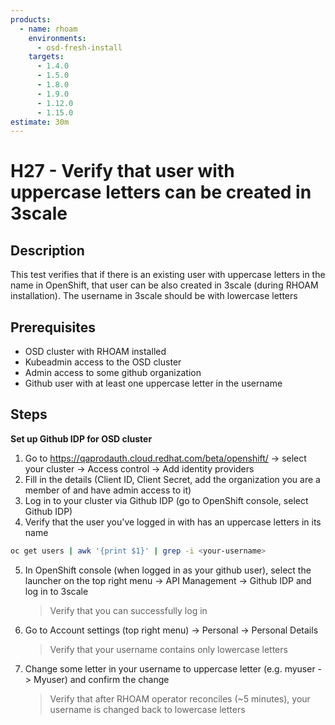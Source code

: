 ```yaml
---
products:
  - name: rhoam
    environments:
      - osd-fresh-install
    targets:
      - 1.4.0
      - 1.5.0
      - 1.8.0
      - 1.9.0
      - 1.12.0
      - 1.15.0
estimate: 30m
---
```


# H27 - Verify that user with uppercase letters can be created in 3scale

## Description

This test verifies that if there is an existing user with uppercase letters in the name in OpenShift, that user can be also created in 3scale (during RHOAM installation). The username in 3scale should be with lowercase letters

## Prerequisites

- OSD cluster with RHOAM installed
- Kubeadmin access to the OSD cluster
- Admin access to some github organization
- Github user with at least one uppercase letter in the username

## Steps

**Set up Github IDP for OSD cluster**

1. Go to https://qaprodauth.cloud.redhat.com/beta/openshift/ -> select your cluster -> Access control -> Add identity providers
2. Fill in the details (Client ID, Client Secret, add the organization you are a member of and have admin access to it)
3. Log in to your cluster via Github IDP (go to OpenShift console, select Github IDP)
4. Verify that the user you've logged in with has an uppercase letters in its name

```bash
oc get users | awk '{print $1}' | grep -i <your-username>
```

5. In OpenShift console (when logged in as your github user), select the launcher on the top right menu -> API Management -> Github IDP and log in to 3scale
   > Verify that you can successfully log in
6. Go to Account settings (top right menu) -> Personal -> Personal Details
   > Verify that your username contains only lowercase letters
7. Change some letter in your username to uppercase letter (e.g. myuser -> Myuser) and confirm the change
   > Verify that after RHOAM operator reconciles (~5 minutes), your username is changed back to lowercase letters
